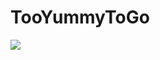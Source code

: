 # TooYummyToGo
<a href="https://github.com/mariafls/TooYummyToGo/graphs/contributors">
  <img src="https://contrib.rocks/image?repo=mariafls/TooYummyToGo" />
</a>
